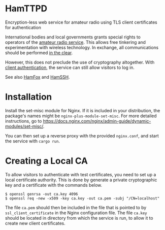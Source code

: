 # HamTTPD

Encryption-less web service for amateur radio using TLS client certificates for authentication

International bodies and local governments grants special rights to operators of the [amateur radio service](https://en.wikipedia.org/wiki/Amateur_radio).
This allows free tinkering and experimentation with wireless technology.
In exchange, all communications should be performed [in the clear](https://qsantos.fr/2022/12/21/ham-crypto/).

However, this does not preclude the use of cryptography altogether.
With [client authentication](https://blog.cloudflare.com/introducing-tls-client-auth/), the service can still allow visitors to log in.

See also [HamFox](https://github.com/qsantos/hamfox) and [HamSSH](https://github.com/qsantos/hamssh).

# Installation

Install the set-misc module for Nginx.
If it is included in your distribution, the package's names might be `nginx-plus-module-set-misc`.
For more detailed instructions, go to <https://docs.nginx.com/nginx/admin-guide/dynamic-modules/set-misc/>.

You can then set up a reverse proxy with the provided `nginx.conf`, and start the service with `cargo run`.

# Creating a Local CA

To allow visitors to authenticate with test certificates, you need to set up a local certificate authority.
This is done by generate a private cryptographic key and a certificate with the commands below.

```
$ openssl genrsa -out ca.key 4096
$ openssl req -new -x509 -key ca.key -out ca.pem -subj "/CN=localhost"
```

The file `ca.pem` should then be included in the file that is pointed to by `ssl_client_certificate` in the Nginx configuration file.
The file `ca.key` should be located in directory from which the service is run, to allow it to create new client certificates.
